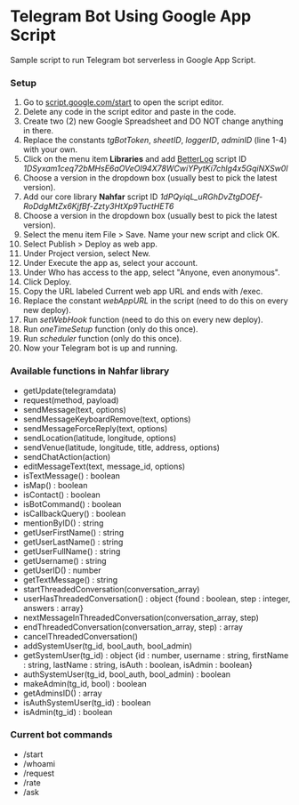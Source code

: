# Telegram Bot Using Google App Script
Sample script to run Telegram bot serverless in Google App Script.

### Setup
  1. Go to [script.google.com/start](https://script.google.com/start) to open the script editor.
  1. Delete any code in the script editor and paste in the code.
  1. Create two (2) new Google Spreadsheet and DO NOT change anything in there.
  1. Replace the constants _tgBotToken_, _sheetID_, _loggerID_, _adminID_ (line 1-4) with your own.
  1. Click on the menu item **Libraries** and add [BetterLog](https://github.com/0pete/BetterLog) script ID _1DSyxam1ceq72bMHsE6aOVeOl94X78WCwiYPytKi7chlg4x5GqiNXSw0l_
  1. Choose a version in the dropdown box (usually best to pick the latest version).
  1. Add our core library **Nahfar** script ID _1dPQyiqL_uRGhDvZtgDOEf-RoDdgMtZx6KjfBf-Zzty3HtXp9TuctHET6_
  1. Choose a version in the dropdown box (usually best to pick the latest version).
  1. Select the menu item File > Save. Name your new script and click OK.
  1. Select Publish > Deploy as web app.
  1. Under Project version, select New.
  1. Under Execute the app as, select your account.
  1. Under Who has access to the app, select "Anyone, even anonymous".
  1. Click Deploy.
  1. Copy the URL labeled Current web app URL and ends with /exec.
  1. Replace the constant _webAppURL_ in the script (need to do this on every new deploy).
  1. Run _setWebHook_ function (need to do this on every new deploy).
  1. Run _oneTimeSetup_ function (only do this once).
  1. Run _scheduler_ function (only do this once).
  1. Now your Telegram bot is up and running.

### Available functions in Nahfar library
  - getUpdate(telegramdata)
  - request(method, payload)
  - sendMessage(text, options)
  - sendMessageKeyboardRemove(text, options)
  - sendMessageForceReply(text, options)
  - sendLocation(latitude, longitude, options)
  - sendVenue(latitude, longitude, title, address, options)
  - sendChatAction(action)
  - editMessageText(text, message_id, options)
  - isTextMessage() : boolean
  - isMap() : boolean
  - isContact() : boolean
  - isBotCommand() : boolean
  - isCallbackQuery() : boolean
  - mentionByID() : string
  - getUserFirstName() : string
  - getUserLastName() : string
  - getUserFullName() : string
  - getUsername() : string
  - getUserID() : number
  - getTextMessage() : string
  - startThreadedConversation(conversation_array)
  - userHasThreadedConversation() : object {found : boolean, step : integer, answers : array}
  - nextMessageInThreadedConversation(conversation_array, step)
  - endThreadedConversation(conversation_array, step) : array
  - cancelThreadedConversation()
  - addSystemUser(tg_id, bool_auth, bool_admin)
  - getSystemUser(tg_id) : object {id : number, username : string, firstName : string, lastName : string, isAuth : boolean, isAdmin : boolean}
  - authSystemUser(tg_id, bool_auth, bool_admin) : boolean
  - makeAdmin(tg_id, bool) : boolean
  - getAdminsID() : array
  - isAuthSystemUser(tg_id) : boolean
  - isAdmin(tg_id) : boolean

### Current bot commands
  - /start
  - /whoami
  - /request
  - /rate
  - /ask
